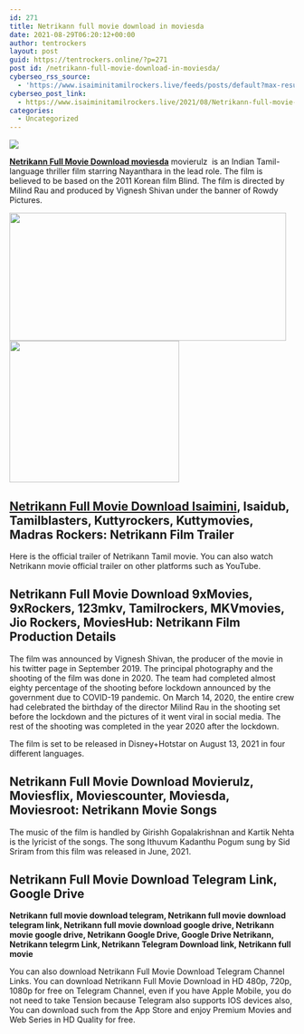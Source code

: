 ```yaml
---
id: 271
title: Netrikann full movie download in moviesda
date: 2021-08-29T06:20:12+00:00
author: tentrockers
layout: post
guid: https://tentrockers.online/?p=271
post id: /netrikann-full-movie-download-in-moviesda/
cyberseo_rss_source:
  - 'https://www.isaiminitamilrockers.live/feeds/posts/default?max-results=150&start-index=1'
cyberseo_post_link:
  - https://www.isaiminitamilrockers.live/2021/08/Netrikann-full-movie-download-in-moviesda.html
categories:
  - Uncategorized
---
```

<div class="media_block">
  <img src="https://1.bp.blogspot.com/-5fa22eAnbww/YRUh_fXYLHI/AAAAAAAABHo/arZqHysXeKQKUEAyO9cKQ841JOPlgkvYACLcBGAsYHQ/s72-w489-h226-c/netrikann%2B%25281%2529.jpg" class="media_thumbnail" />
</div>

<meta content="Netrikann Full Movie Download moviesda movierulz&nbsp; is an Indian Tamil-language thriller film starring Nayanthara in the lead role. The film ..." name="twitter:description" />

  


<center>
</center>

**[Netrikann Full Movie Download moviesda](https://www.tamilrockerz.online/netrikann-full-movie-download-in-moviesda/)** movierulz&nbsp; is an Indian Tamil-language thriller film starring Nayanthara in the lead role. The film is believed to be based on the 2011 Korean film Blind. The film is directed by Milind Rau and produced by Vignesh Shivan under the banner of Rowdy Pictures.

<div class="separator">
  <a href="https://1.bp.blogspot.com/-5fa22eAnbww/YRUh_fXYLHI/AAAAAAAABHo/arZqHysXeKQKUEAyO9cKQ841JOPlgkvYACLcBGAsYHQ/s760/netrikann%2B%25281%2529.jpg"><img loading="lazy" border="0" data-original-height="443" data-original-width="760" height="226" src="https://1.bp.blogspot.com/-5fa22eAnbww/YRUh_fXYLHI/AAAAAAAABHo/arZqHysXeKQKUEAyO9cKQ841JOPlgkvYACLcBGAsYHQ/w489-h226/netrikann%2B%25281%2529.jpg" width="489" /></a>
</div>



<div class="separator">
  <a href="https://www.tamilrockerz.online/netrikann-full-movie-download-in-moviesda/"><img loading="lazy" border="0" data-original-height="250" data-original-width="300" height="250" src="https://1.bp.blogspot.com/-nfbzYVobUik/YMlpOerzdgI/AAAAAAAAA3Y/aAupsOUs_WMY6Lv7R1OtZhI6OqaRh-YAwCPcBGAYYCw/s0/e854879156f0849f3d27a89db88ed039.png" width="300" /></a>
</div>

## [Netrikann Full Movie Download Isaimini](https://techsambavangal.in/netrikann-tamil-movie-online-2021/), Isaidub, Tamilblasters, Kuttyrockers, Kuttymovies, Madras Rockers: Netrikann Film Trailer

Here is the official trailer of Netrikann Tamil movie. You can also watch Netrikann movie official trailer on other platforms such as YouTube.

## Netrikann Full Movie Download 9xMovies, 9xRockers, 123mkv, Tamilrockers, MKVmovies, Jio Rockers, MoviesHub: Netrikann Film Production Details

The film was announced by Vignesh Shivan, the producer of the movie in his twitter page in September 2019. The principal photography and the shooting of the film was done in 2020. The team had completed almost eighty percentage of the shooting before lockdown announced by the government due to COVID-19 pandemic. On March 14, 2020, the entire crew had celebrated the birthday of the director Milind Rau in the shooting set before the lockdown and the pictures of it went viral in social media. The rest of the shooting was completed in the year 2020 after the lockdown.

The film is set to be released in Disney+Hotstar on August 13, 2021 in four different languages.

## Netrikann Full Movie Download Movierulz, Moviesflix, Moviescounter, Moviesda, Moviesroot: Netrikann Movie Songs

The music of the film is handled by Girishh Gopalakrishnan and Kartik Nehta is the lyricist of the songs. The song Ithuvum Kadanthu Pogum sung by Sid Sriram from this film was released in June, 2021.

## Netrikann Full Movie Download Telegram Link, Google Drive

**Netrikann**&nbsp;**full movie download telegram, Netrikann full movie download telegram link, Netrikann full movie download google drive, Netrikann movie google drive, Netrikann Google Drive, Google Drive Netrikann, Netrikann telegrm Link, Netrikann Telegram Download link, Netrikann full movie**

You can also download Netrikann Full Movie Download Telegram Channel Links. You can download Netrikann Full Movie Download in HD 480p, 720p, 1080p for free on Telegram Channel, even if you have Apple Mobile, you do not need to take Tension because Telegram also supports IOS devices also, You can download such from the App Store and enjoy Premium Movies and Web Series in HD Quality for free.

<center>
</center>